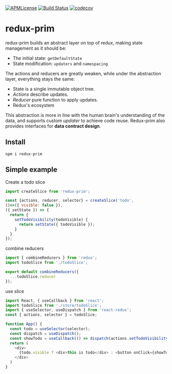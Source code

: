[![APMLicense](https://img.shields.io/apm/l/vim-mode.svg)](https://github.com/SijieCai/redux-prim)
[![Build Status](https://travis-ci.org/SijieCai/redux-prim.svg?branch=master)](https://travis-ci.org/SijieCai/redux-prim)
[![codecov](https://codecov.io/gh/SijieCai/ts-class-validator/branch/master/graph/badge.svg)](https://codecov.io/gh/SijieCai/redux-prim)


# redux-prim

redux-prim builds an abstract layer on top of redux, making state management as it should be:
- The initial state: `getDefaultState`
- State modification: `updaters` and `namespacing`

The actions and reducers are greatly weaken, while under the abstraction layer, everything stays the same:

- State is a single immutable object tree.
- *Actions* describe updates.
- *Reducer* pure function to apply updates.
- Redux's ecosystem

This abstraction is more in line with the human brain's understanding of the data, and supports custom *updater* to achieve code reuse. Redux-prim also provides interfaces for **data contract design**.

## Install

```shell
npm i redux-prim
```

## Simple example

Create a todo slice
``` javascript
import createSlice from 'redux-prim';

const {actions, reducer, selector} = createSlice('todo',
()=>({ visible: false }),
({ setState }) => {
  return {
    setTodoVisibility(todoVisible) {
      return setState({ todoVisible });
    }
  }
});

```

combine reducers
``` javascript
import { combineReducers } from 'redux';
import todoSlice from './todoSlice';

export default combineReducers({
  ...todoSlice.reducer
});
```

use slice
``` javascript
import React, { useCallback } from 'react'; 
import todoSlice from './store/todoSlice';
import { useSelector, useDispatch } from 'react-redux';
const { actions, selector } = todoSlice;

function App() {
  const todo = useSelector(selector);
  const dispatch = useDispatch();
  const showTodo = useCallback(() => dispatch(actions.setTodoVisibility(true)), []); 
  return (
    <div>
      {todo.visible ? <div>this is todo</div> : <button onClick={showTodo}>show todo</button>}
    </div>
  )
}
```
